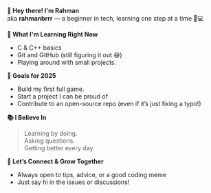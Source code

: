 

**👋 Hey there! I'm Rahman**  
aka **rahmanbrrr** — a beginner in tech, learning one step at a time 🧠💻

**🌱 What I'm Learning Right Now**  
- C & C++ basics  
- Git and GitHub (still figuring it out 😅)  
- Playing around with small projects.

**🎯 Goals for 2025**  
- Build my first full game.  
- Start a project I can be proud of  
- Contribute to an open-source repo (even if it’s just fixing a typo!)



**📚 I Believe In**  
> Learning by doing.  
> Asking questions.  
> Getting better every day.


**💬 Let’s Connect & Grow Together**  
- Always open to tips, advice, or a good coding meme  
- Just say hi in the issues or discussions!



<!---
rahmanbrrr/rahmanbrrr is a ✨ special ✨ repository because its `README.md` (this file) appears on your GitHub profile.
You can click the Preview link to take a look at your changes.
--->
